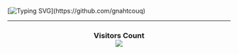 
<!-- # Hi there, I'm [gnahtcouq!](https://github.com/gnahtcouq) 👋  -->

[![Typing SVG](https://readme-typing-svg.herokuapp.com?duration=4000&lines=Hi+there%2C+I'm+Quoc+Thang%EF%BC%81;console.log(%22Hello+World!%22);I+might+be+slow+to+respond.)](https://github.com/gnahtcouq)

---
<div>
  <h3 align="center"> 
    Visitors Count<br>
    <img align="center" src="https://profile-counter.glitch.me/gnahtcouq/count.svg" />
  </h3>
</div>
